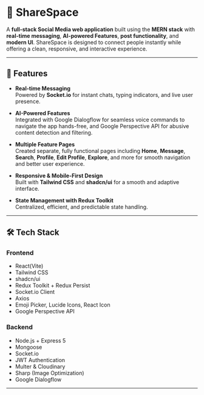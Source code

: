 # 📱 ShareSpace

A **full-stack Social Media web application** built using the **MERN stack** with **real-time messaging**, **AI-powered Features**, **post functionality**, and **modern UI**.  ShareSpace is designed to connect people instantly while offering a clean, responsive, and interactive experience.

---

## 🚀 Features

- **Real-time Messaging**  
  Powered by **Socket.io** for instant chats, typing indicators, and live user presence.
  
- **AI-Powered Features**  
  Integrated with Google Dialogflow for seamless voice commands to navigate the app hands-free, and Google Perspective API for abusive content detection and filtering.

- **Multiple Feature Pages**  
  Created separate, fully functional pages including **Home**, **Message**, **Search**, **Profile**, **Edit Profile**, **Explore**, and more for smooth navigation and better user experience.

- **Responsive & Mobile-First Design**  
  Built with **Tailwind CSS** and **shadcn/ui** for a smooth and adaptive interface.

- **State Management with Redux Toolkit**  
  Centralized, efficient, and predictable state handling.

---

## 🛠 Tech Stack

### **Frontend**
- React(Vite)
- Tailwind CSS
- shadcn/ui
- Redux Toolkit + Redux Persist
- Socket.io Client
- Axios
- Emoji Picker, Lucide Icons, React Icon
- Google Perspective API

### **Backend**
- Node.js + Express 5
- Mongoose
- Socket.io
- JWT Authentication
- Multer & Cloudinary
- Sharp (Image Optimization)
- Google Dialogflow

---





